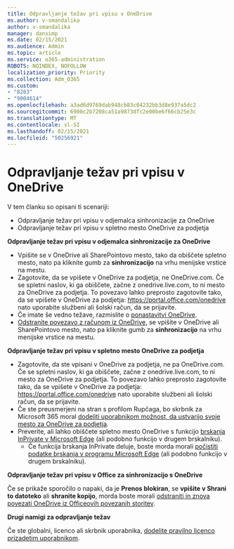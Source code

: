 ```yaml
---
title: Odpravljanje težav pri vpisu v OneDrive
ms.author: v-smandalika
author: v-smandalika
manager: dansimp
ms.date: 02/15/2021
ms.audience: Admin
ms.topic: article
ms.service: o365-administration
ROBOTS: NOINDEX, NOFOLLOW
localization_priority: Priority
ms.collection: Adm_O365
ms.custom:
- "8283"
- "9004614"
ms.openlocfilehash: a3ad6d9769dab948cb83c04232bb3d8e937a5dc2
ms.sourcegitcommit: 6900c2b7208ca51a9873dfc2e00be6f66cb25e3c
ms.translationtype: MT
ms.contentlocale: sl-SI
ms.lasthandoff: 02/15/2021
ms.locfileid: "50256921"
---
```

# <a name="troubleshoot-signing-in-to-onedrive"></a>Odpravljanje težav pri vpisu v OneDrive

V tem članku so opisani ti scenariji:

- Odpravljanje težav pri vpisu v odjemalca sinhronizacije za OneDrive
- Odpravljanje težav pri vpisu v spletno mesto OneDrive za podjetja

**Odpravljanje težav pri vpisu v odjemalca sinhronizacije za OneDrive**

- Vpišite se v OneDrive ali SharePointovo mesto, tako da obiščete spletno mesto, nato pa kliknite gumb za **sinhronizacijo** na vrhu menijske vrstice na mestu.
- Zagotovite, da se vpišete v OneDrive za podjetja, ne OneDrive.com. Če se spletni naslov, ki ga obiščete, začne z onedrive.live.com, to ni mesto za OneDrive za podjetja. To povezavo lahko preprosto zagotovite tako, da se vpišete v OneDrive za podjetja: https://portal.office.com/onedrive nato uporabite službeni ali šolski račun, da se prijavite.
- Če imate še vedno težave, razmislite o [ponastavitvi OneDrive](https://support.microsoft.com/office/reset-onedrive-34701e00-bf7b-42db-b960-84905399050c).
- [Odstranite povezavo z računom iz OneDrive](https://support.microsoft.com/office/how-to-remove-an-account-in-onedrive-72699268-9e64-45bd-b723-9a19f4512fd1), se vpišite v OneDrive ali SharePointovo mesto, nato pa kliknite gumb za **sinhronizacijo** na vrhu menijske vrstice na mestu.

**Odpravljanje težav pri vpisu v spletno mesto OneDrive za podjetja**

- Zagotovite, da ste vpisani v OneDrive za podjetja, ne pa OneDrive.com. Če se spletni naslov, ki ga obiščete, začne z onedrive.live.com, to ni mesto za OneDrive za podjetja. To povezavo lahko preprosto zagotovite tako, da se vpišete v OneDrive za podjetja: https://portal.office.com/onedrive nato uporabite službeni ali šolski račun, da se prijavite.
- Če ste preusmerjeni na stran s profilom Rupčaga, bo skrbnik za Microsoft 365 moral [dodeliti uporabnikom možnost, da ustvarijo svoje mesto za OneDrive za podjetja](https://support.microsoft.com/office/you-re-redirected-to-your-delve-profile-page-after-you-click-onedrive-on-the-microsoft-365-app-launcher-2af26640-9ddf-46c3-8912-6af30efcc7b0).
- Preverite, ali lahko obiščete spletno mesto OneDrive s funkcijo [brskanja InPrivate v Microsoft Edge](https://support.microsoft.com/microsoft-edge/browse-inprivate-in-microsoft-edge-e6f47704-340c-7d4f-b00d-d0cf35aa1fcc) (ali podobno funkcijo v drugem brskalniku).
    - Če funkcija brskanja InPrivate deluje, boste morda morali [počistiti podatke brskanja v programu Microsoft Edge](https://support.microsoft.com/microsoft-edge/view-and-delete-browser-history-in-microsoft-edge-00cf7943-a9e1-975a-a33d-ac10ce454ca4) (ali podobno funkcijo v drugem brskalniku).

**Odpravljanje težav pri vpisu v Office za sinhronizacijo s OneDrive**

Če se prikaže sporočilo o napaki, da je **Prenos blokiran**, se **vpišite v Shrani to datoteko** ali **shranite kopijo**, morda boste morali [odstraniti in znova povezati OneDrive iz Officeovih povezanih storitev](https://support.microsoft.com/office/how-to-resolve-upload-blocked-sign-into-save-this-file-or-save-a-copy-error-messages-32c7340c-f5fb-4ca0-a829-65d8120f81f8).

**Drugi namigi za odpravljanje težav**

Če ste globalni, licenco ali skrbnik uporabnika, [dodelite pravilno licenco prizadetim uporabnikom](https://docs.microsoft.com/microsoft-365/admin/manage/assign-licenses-to-users).

